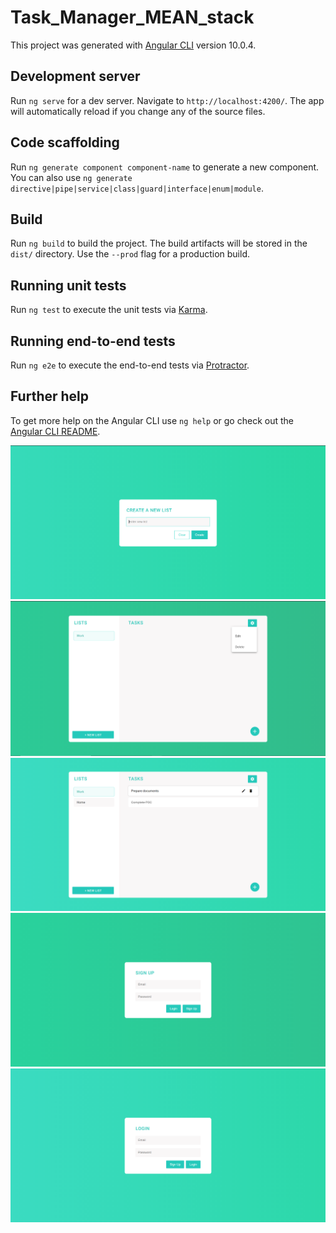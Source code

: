 # Task_Manager_MEAN_stack

This project was generated with [Angular CLI](https://github.com/angular/angular-cli) version 10.0.4.

## Development server

Run `ng serve` for a dev server. Navigate to `http://localhost:4200/`. The app will automatically reload if you change any of the source files.

## Code scaffolding

Run `ng generate component component-name` to generate a new component. You can also use `ng generate directive|pipe|service|class|guard|interface|enum|module`.

## Build

Run `ng build` to build the project. The build artifacts will be stored in the `dist/` directory. Use the `--prod` flag for a production build.

## Running unit tests

Run `ng test` to execute the unit tests via [Karma](https://karma-runner.github.io).

## Running end-to-end tests

Run `ng e2e` to execute the end-to-end tests via [Protractor](http://www.protractortest.org/).

## Further help

To get more help on the Angular CLI use `ng help` or go check out the [Angular CLI README](https://github.com/angular/angular-cli/blob/master/README.md).

[create_new_list]: https://raw.githubusercontent.com/akarshs27/Task_Manager_MEAN_stack/master/frontend/src/assets/create-new-list.PNG
[edit_delete_list]: https://raw.githubusercontent.com/akarshs27/Task_Manager_MEAN_stack/master/frontend/src/assets/edit-delete-list.PNG
[list_and_tasks]: https://raw.githubusercontent.com/akarshs27/Task_Manager_MEAN_stack/master/frontend/src/assets/list-and-tasks.png
[sign_up]: https://raw.githubusercontent.com/akarshs27/Task_Manager_MEAN_stack/master/frontend/src/assets/signup.PNG
[login]: https://raw.githubusercontent.com/akarshs27/Task_Manager_MEAN_stack/master/frontend/src/assets/login.PNG

![CREATE NEW LIST][create_new_list]
![EDIT DELETE LIST][edit_delete_list]
![LIST AND TASKS][list_and_tasks]
![SIGN UP][sign_up]
![LOGIN][login]

